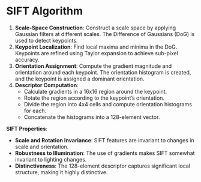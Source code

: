# SIFT Algorithm

1. **Scale-Space Construction**: Construct a scale space by applying Gaussian filters at different scales. The Difference of Gaussians (DoG) is used to detect keypoints.
2. **Keypoint Localization**: Find local maxima and minima in the DoG. Keypoints are refined using Taylor expansion to achieve sub-pixel accuracy.
3. **Orientation Assignment**: Compute the gradient magnitude and orientation around each keypoint. The orientation histogram is created, and the keypoint is assigned a dominant orientation.
4. **Descriptor Computation**:
   - Calculate gradients in a 16x16 region around the keypoint.
   - Rotate the region according to the keypoint’s orientation.
   - Divide the region into 4x4 cells and compute orientation histograms for each.
   - Concatenate the histograms into a 128-element vector.

**SIFT Properties**:

- **Scale and Rotation Invariance**: SIFT features are invariant to changes in scale and orientation.
- **Robustness to Illumination**: The use of gradients makes SIFT somewhat invariant to lighting changes.
- **Distinctiveness**: The 128-element descriptor captures significant local structure, making it highly distinctive.
